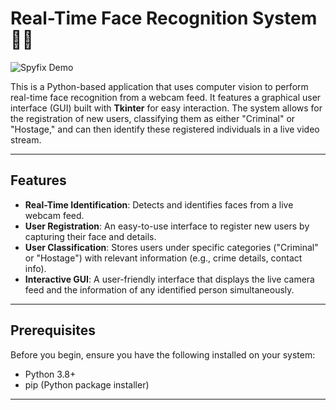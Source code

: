 # Real-Time Face Recognition System 🕵️‍♂️

![Spyfix Demo](front.jpg)

This is a Python-based application that uses computer vision to perform real-time face recognition from a webcam feed. It features a graphical user interface (GUI) built with **Tkinter** for easy interaction. The system allows for the registration of new users, classifying them as either "Criminal" or "Hostage," and can then identify these registered individuals in a live video stream.

---

## Features

* **Real-Time Identification**: Detects and identifies faces from a live webcam feed.
* **User Registration**: An easy-to-use interface to register new users by capturing their face and details.
* **User Classification**: Stores users under specific categories ("Criminal" or "Hostage") with relevant information (e.g., crime details, contact info).
* **Interactive GUI**: A user-friendly interface that displays the live camera feed and the information of any identified person simultaneously.

---

## Prerequisites

Before you begin, ensure you have the following installed on your system:
* Python 3.8+
* pip (Python package installer)

---

